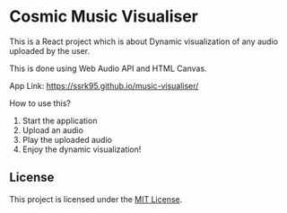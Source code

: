 # Cosmic Music Visualiser

This is a React project which is about Dynamic visualization of any audio uploaded by the user.

This is done using Web Audio API and HTML Canvas.

App Link: https://ssrk95.github.io/music-visualiser/

How to use this?
  1. Start the application
  2. Upload an audio
  3. Play the uploaded audio
  4. Enjoy the dynamic visualization!


## License
This project is licensed under the [MIT License](LICENSE).

